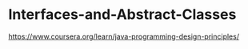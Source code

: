 # Interfaces-and-Abstract-Classes
https://www.coursera.org/learn/java-programming-design-principles/
